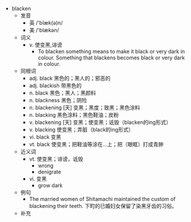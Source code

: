 - blacken
  - 发音
    - 英 /'blæk(ə)n/
    - 美 /'blækən/
  - 词义
    - v. 使变黑,诽谤
      - To blacken something means to make it black or very dark in colour. Something that blackens becomes black or very dark in colour. 
  - 同根词
    - adj. black 黑色的；黑人的；邪恶的
    - adj. blackish 带黑色的
    - n. black 黑色；黑人；黑颜料
    - n. blackness 黑色；阴险
    - n. blackening [天] 变黑；黑度；致黑；黑色涂料
    - n. blacking 黑色涂料；黑色鞋油；炭粉
    - v. blackening [天] 变黑；使变黑；诋毁（blacken的ing形式）
    - v. blacking 使变黑；弄脏（black的ing形式）
    - vi. black 变黑
    - vt. black 使变黑；把鞋油等涂在…上；把（眼眶）打成青肿
  - 近义词
    - vt. 使变黑；诽谤，诋毁
      - wrong
      - denigrate
    - vi. 变黑
      - grow dark
  - 例句
    - The married women of Shitamachi maintained the custom of blackening their teeth. 下町的已婚妇女保留了染黑牙齿的习俗。
  - 补充